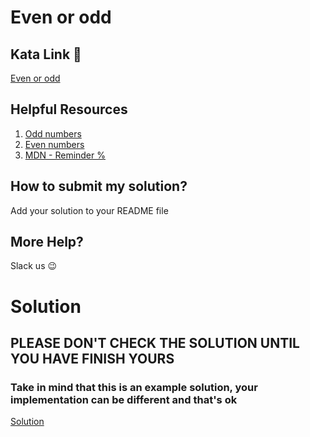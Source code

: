 # Even or odd

## Kata Link 🥋

[Even or odd](https://www.codewars.com/kata/53da3dbb4a5168369a0000fe/train/javascript)

## Helpful Resources

1. [Odd numbers](https://byjus.com/maths/odd-numbers/)
2. [Even numbers](https://byjus.com/maths/even-numbers/)
3. [MDN - Reminder %](https://developer.mozilla.org/en-US/docs/Web/JavaScript/Reference/Operators/Remainder)

## How to submit my solution?

Add your solution to your README file

## More Help?

Slack us 😉

# Solution

## PLEASE DON'T CHECK THE SOLUTION UNTIL YOU HAVE FINISH YOURS

### Take in mind that this is an example solution, your implementation can be different and that's ok

[Solution](../sol)

